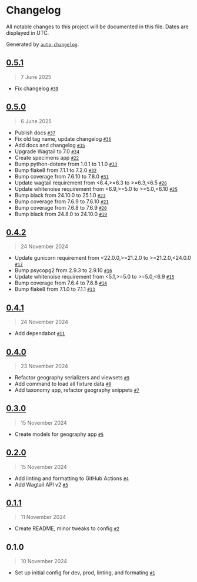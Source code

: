 # Changelog

All notable changes to this project will be documented in this file. Dates are displayed in UTC.

Generated by [`auto-changelog`](https://github.com/CookPete/auto-changelog).

<!-- auto-changelog-above -->

## [0.5.1](https://github.com/Meganmccarty/memcollection-wagtail/compare/0.5.0...0.5.1)

> 7 June 2025

- Fix changelog [`#39`](https://github.com/Meganmccarty/memcollection-wagtail/pull/39)

## [0.5.0](https://github.com/Meganmccarty/memcollection-wagtail/compare/0.4.2...0.5.0)

> 6 June 2025

- Publish docs [`#37`](https://github.com/Meganmccarty/memcollection-wagtail/pull/37)
- Fix old tag name, update changelog [`#36`](https://github.com/Meganmccarty/memcollection-wagtail/pull/36)
- Add docs and changelog [`#35`](https://github.com/Meganmccarty/memcollection-wagtail/pull/35)
- Upgrade Wagtail to 7.0 [`#34`](https://github.com/Meganmccarty/memcollection-wagtail/pull/34)
- Create specimens app [`#22`](https://github.com/Meganmccarty/memcollection-wagtail/pull/22)
- Bump python-dotenv from 1.0.1 to 1.1.0 [`#33`](https://github.com/Meganmccarty/memcollection-wagtail/pull/33)
- Bump flake8 from 7.1.1 to 7.2.0 [`#32`](https://github.com/Meganmccarty/memcollection-wagtail/pull/32)
- Bump coverage from 7.6.10 to 7.8.0 [`#31`](https://github.com/Meganmccarty/memcollection-wagtail/pull/31)
- Update wagtail requirement from &lt;6.4,&gt;=6.3 to &gt;=6.3,&lt;6.5 [`#26`](https://github.com/Meganmccarty/memcollection-wagtail/pull/26)
- Update whitenoise requirement from &lt;6.9,&gt;=5.0 to &gt;=5.0,&lt;6.10 [`#25`](https://github.com/Meganmccarty/memcollection-wagtail/pull/25)
- Bump black from 24.10.0 to 25.1.0 [`#23`](https://github.com/Meganmccarty/memcollection-wagtail/pull/23)
- Bump coverage from 7.6.9 to 7.6.10 [`#21`](https://github.com/Meganmccarty/memcollection-wagtail/pull/21)
- Bump coverage from 7.6.8 to 7.6.9 [`#20`](https://github.com/Meganmccarty/memcollection-wagtail/pull/20)
- Bump black from 24.8.0 to 24.10.0 [`#19`](https://github.com/Meganmccarty/memcollection-wagtail/pull/19)

## [0.4.2](https://github.com/Meganmccarty/memcollection-wagtail/compare/0.4.1...0.4.2)

> 24 November 2024

- Update gunicorn requirement from &lt;22.0.0,&gt;=21.2.0 to &gt;=21.2.0,&lt;24.0.0 [`#17`](https://github.com/Meganmccarty/memcollection-wagtail/pull/17)
- Bump psycopg2 from 2.9.3 to 2.9.10 [`#16`](https://github.com/Meganmccarty/memcollection-wagtail/pull/16)
- Update whitenoise requirement from &lt;5.1,&gt;=5.0 to &gt;=5.0,&lt;6.9 [`#15`](https://github.com/Meganmccarty/memcollection-wagtail/pull/15)
- Bump coverage from 7.6.4 to 7.6.8 [`#14`](https://github.com/Meganmccarty/memcollection-wagtail/pull/14)
- Bump flake8 from 7.1.0 to 7.1.1 [`#13`](https://github.com/Meganmccarty/memcollection-wagtail/pull/13)

## [0.4.1](https://github.com/Meganmccarty/memcollection-wagtail/compare/0.4.0...0.4.1)

> 24 November 2024

- Add dependabot [`#11`](https://github.com/Meganmccarty/memcollection-wagtail/pull/11)

## [0.4.0](https://github.com/Meganmccarty/memcollection-wagtail/compare/0.3.0...0.4.0)

> 23 November 2024

- Refactor geography serializers and viewsets [`#9`](https://github.com/Meganmccarty/memcollection-wagtail/pull/9)
- Add command to load all fixture data [`#8`](https://github.com/Meganmccarty/memcollection-wagtail/pull/8)
- Add taxonomy app, refactor geography snippets [`#7`](https://github.com/Meganmccarty/memcollection-wagtail/pull/7)

## [0.3.0](https://github.com/Meganmccarty/memcollection-wagtail/compare/0.2.0...0.3.0)

> 15 November 2024

- Create models for geography app [`#5`](https://github.com/Meganmccarty/memcollection-wagtail/pull/5)

## [0.2.0](https://github.com/Meganmccarty/memcollection-wagtail/compare/0.1.1...0.2.0)

> 15 November 2024

- Add linting and formatting to GitHub Actions [`#4`](https://github.com/Meganmccarty/memcollection-wagtail/pull/4)
- Add Wagtail API v2 [`#3`](https://github.com/Meganmccarty/memcollection-wagtail/pull/3)

## [0.1.1](https://github.com/Meganmccarty/memcollection-wagtail/compare/0.1.0...0.1.1)

> 11 November 2024

- Create README, minor tweaks to config [`#2`](https://github.com/Meganmccarty/memcollection-wagtail/pull/2)

## 0.1.0

> 10 November 2024

- Set up initial config for dev, prod, linting, and formating [`#1`](https://github.com/Meganmccarty/memcollection-wagtail/pull/1)
